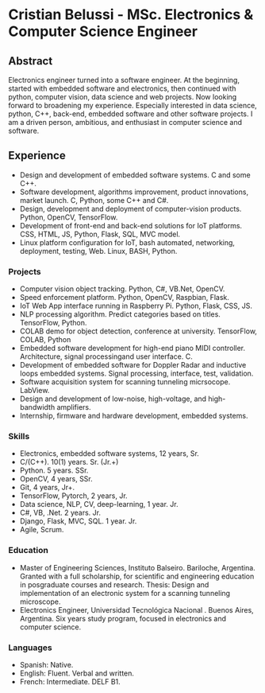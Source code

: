 # Cristian Belussi - MSc. Electronics & Computer Science Engineer

## Abstract

Electronics engineer turned into a software engineer. At the beginning, started with embedded software and electronics, then continued with python, computer vision, data science and web projects. Now looking forward to broadening my experience. Especially interested in data science, python, C++, back-end, embedded software and other software projects. I am a driven person, ambitious, and enthusiast in computer science and software. 

## Experience
- Design and development of embedded software systems. C and some C++.
- Software development, algorithms improvement, product innovations, market launch. C, Python, some C++ and C#.
- Design, development and deployment of computer-vision products. Python, OpenCV, TensorFlow.
- Development of front-end and back-end solutions for IoT platforms. CSS, HTML, JS, Python, Flask, SQL, MVC model.
- Linux platform configuration for IoT, bash automated, networking, deployment, testing, Web. Linux, BASH, Python.

### Projects
- Computer vision object tracking. Python, C#, VB.Net, OpenCV.
- Speed enforcement platform. Python, OpenCV, Raspbian, Flask.
- IoT Web App interface running in Raspberry Pi. Python, Flask, CSS, JS.
- NLP processing algorithm. Predict categories based on titles. TensorFlow, Python.
- COLAB demo for object detection, conference at university. TensorFlow, COLAB, Python
- Embedded software development for high-end piano MIDI controller. Architecture, signal processingand user interface. C.
- Development of embedded software for Doppler Radar and inductive loops embedded systems. Signal processing, interface, test, validation.
- Software acquisition system for scanning tunneling micrsocope. LabView.
- Design and development of low-noise, high-voltage, and high-bandwidth amplifiers.
- Internship, firmware and hardware development, embedded systems.

### Skills
- Electronics, embedded software systems, 12 years, Sr.
- C/(C++). 10(1) years. Sr. (Jr.+)
- Python. 5 years. SSr.
- OpenCV, 4 years, SSr.
- Git, 4 years, Jr+.
- TensorFlow, Pytorch, 2 years, Jr.
- Data science, NLP, CV, deep-learning, 1 year. Jr.
- C#, VB, .Net. 2 years. Jr.
- Django, Flask, MVC, SQL. 1 year. Jr.
- Agile, Scrum.

### Education
- Master of Engineering Sciences, Instituto Balseiro. Bariloche, Argentina. Granted with a full scholarship, for scientific and engineering education in posgraduate courses and research. Thesis: Design and implementation of an electronic system for a scanning tunneling microscope.
- Electronics Engineer, Universidad Tecnológica Nacional . Buenos Aires, Argentina. Six years study program, focused in electronics and computer science.

### Languages
- Spanish: Native.
- English: Fluent. Verbal and written.
- French: Intermediate. DELF B1.

